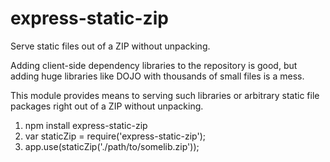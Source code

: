 express-static-zip
==================

Serve static files out of a ZIP without unpacking.

Adding client-side dependency libraries to the repository is good, but
adding huge libraries like DOJO with thousands of small files is a mess.

This module provides means to serving such libraries or arbitrary static 
file packages right out of a ZIP without unpacking.

1. npm install express-static-zip
2. var staticZip = require('express-static-zip');
3. app.use(staticZip('./path/to/somelib.zip'));
